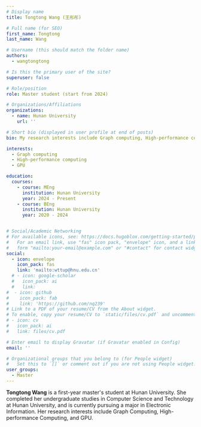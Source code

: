 ```yaml
---
# Display name
title: Tongtong Wang (王彤彤)

# Full name (for SEO)
first_name: Tongtong
last_name: Wang

# Username (this should match the folder name)
authors:
  - wangtongtong

# Is this the primary user of the site?
superuser: false

# Role/position
role: Master student (start from 2024)

# Organizations/Affiliations
organizations:
  - name: Hunan University
    url: ''

# Short bio (displayed in user profile at end of posts)
bio: My research interests include Graph computing, High-performance computing and GPU.

interests:
  - Graph computing
  - High-performance computing
  - GPU

education:
  courses:
    - course: MEng
      institution: Hunan University
      year: 2024 - Present
    - course: BEng
      institution: Hunan University
      year: 2020 - 2024


# Social/Academic Networking
# For available icons, see: https://docs.hugoblox.com/getting-started/page-builder/#icons
#   For an email link, use "fas" icon pack, "envelope" icon, and a link in the
#   form "mailto:your-email@example.com" or "#contact" for contact widget.
social:
  - icon: envelope
    icon_pack: fas
    link: 'mailto:wttup@hnu.edu.cn'
  # - icon: google-scholar
  #   icon_pack: ai
  #   link: 
#  - icon: github
#    icon_pack: fab
#    link: 'https://github.com/nq239'
# Link to a PDF of your resume/CV from the About widget.
# To enable, copy your resume/CV to `static/files/cv.pdf` and uncomment the lines below.
# - icon: cv
#   icon_pack: ai
#   link: files/cv.pdf

# Enter email to display Gravatar (if Gravatar enabled in Config)
email: ''

# Organizational groups that you belong to (for People widget)
#   Set this to `[]` or comment out if you are not using People widget.
user_groups:
  - Master
---
```


**Tongtong Wang** is a first-year master's student at Hunan University. She completed her undergraduate studies in Computer Science and Technology at Hunan University, and is currently pursuing a major in Electronic Information. Her research interests include Graph Computing, High-performance Computing, and GPU.
